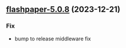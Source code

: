 

## [flashpaper-5.0.8](https://github.com/truecharts/charts/compare/flashpaper-5.0.7...flashpaper-5.0.8) (2023-12-21)

### Fix

- bump to release middleware fix
  
  